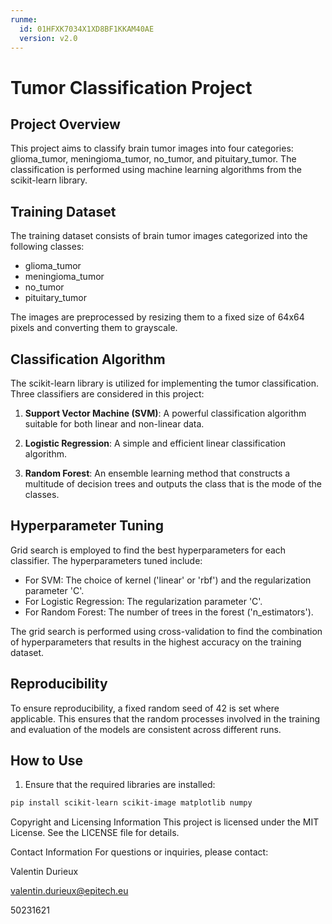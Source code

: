 ```yaml
---
runme:
  id: 01HFXK7034X1XD8BF1KKAM40AE
  version: v2.0
---
```


# Tumor Classification Project

## Project Overview

This project aims to classify brain tumor images into four categories: glioma_tumor, meningioma_tumor, no_tumor, and pituitary_tumor. The classification is performed using machine learning algorithms from the scikit-learn library.

## Training Dataset

The training dataset consists of brain tumor images categorized into the following classes:

- glioma_tumor
- meningioma_tumor
- no_tumor
- pituitary_tumor

The images are preprocessed by resizing them to a fixed size of 64x64 pixels and converting them to grayscale.

## Classification Algorithm

The scikit-learn library is utilized for implementing the tumor classification. Three classifiers are considered in this project:

1. **Support Vector Machine (SVM)**: A powerful classification algorithm suitable for both linear and non-linear data.

2. **Logistic Regression**: A simple and efficient linear classification algorithm.

3. **Random Forest**: An ensemble learning method that constructs a multitude of decision trees and outputs the class that is the mode of the classes.

## Hyperparameter Tuning

Grid search is employed to find the best hyperparameters for each classifier. The hyperparameters tuned include:

- For SVM: The choice of kernel ('linear' or 'rbf') and the regularization parameter 'C'.
- For Logistic Regression: The regularization parameter 'C'.
- For Random Forest: The number of trees in the forest ('n_estimators').

The grid search is performed using cross-validation to find the combination of hyperparameters that results in the highest accuracy on the training dataset.

## Reproducibility

To ensure reproducibility, a fixed random seed of 42 is set where applicable. This ensures that the random processes involved in the training and evaluation of the models are consistent across different runs.

## How to Use

1. Ensure that the required libraries are installed:

```sh
pip install scikit-learn scikit-image matplotlib numpy
```

Copyright and Licensing Information
This project is licensed under the MIT License. See the LICENSE file for details.

Contact Information
For questions or inquiries, please contact:

Valentin Durieux

valentin.durieux@epitech.eu

50231621